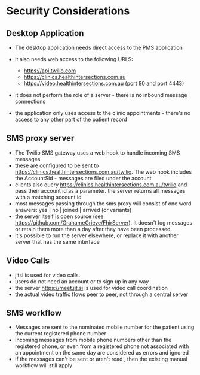 # Security Considerations

## Desktop Application

* The desktop application needs direct access to the PMS application 
* it also needs web access to the following URLS: 
  * https://api.twilio.com
  * https://clinics.healthintersections.com.au
  * https://video.healthintersections.com.au (port 80 and port 4443)
  
* it does not perform the role of a server - there is no inbound message connections  
* the application only uses access to the clinic appointments - there's no access to any other part of the patient record

## SMS proxy server

* The Twilio SMS gateway uses a web hook to handle incoming SMS messages
* these are configured to be sent to https://clinics.healthintersections.com.au/twilio. The web hook includes the AccountSid - messages are filed under the account
* clients also query https://clinics.healthintersections.com.au/twilio and pass their account id as a parameter. the server returns all messages with a matching account id 
* most messages passing through the sms proxy will consist of one word answers: yes | no | joined | arrived (or variants) 
* the server itself is open source (see https://github.com/GrahameGrieve/FhirServer). It doesn't log messages or retain them more than a day after they have been processed.
* it's possible to run the server elsewhere, or replace it with another server that has the same interface 

## Video Calls

* jitsi is used for video calls. 
* users do not need an account or to sign up in any way
* the server https://meet.jit.si is used for video call coordination
* the actual video traffic flows peer to peer, not through a central server

## SMS workflow

* Messages are sent to the nominated mobile number for the patient using the current registered phone number 
* incoming messages from mobile phone numbers other than the registered phone, or even from a registered phone not associated with an appointment on the same day are considered as errors and ignored 
* if the messages can't be sent or aren't read , then the existing manual workflow will still apply


